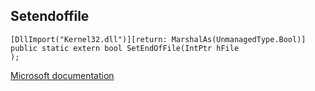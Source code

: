 ## Setendoffile

```
[DllImport("Kernel32.dll")][return: MarshalAs(UnmanagedType.Bool)]
public static extern bool SetEndOfFile(IntPtr hFile
);
```

[Microsoft documentation](https://docs.microsoft.com/en-us/windows/win32/api/winbase/nf-winbase-setendoffile)
